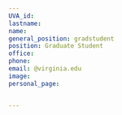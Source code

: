```yaml
---
UVA_id: 
lastname: 
name: 
general_position: gradstudent
position: Graduate Student
office: 
phone: 
email: @virginia.edu
image:
personal_page:


---
```


